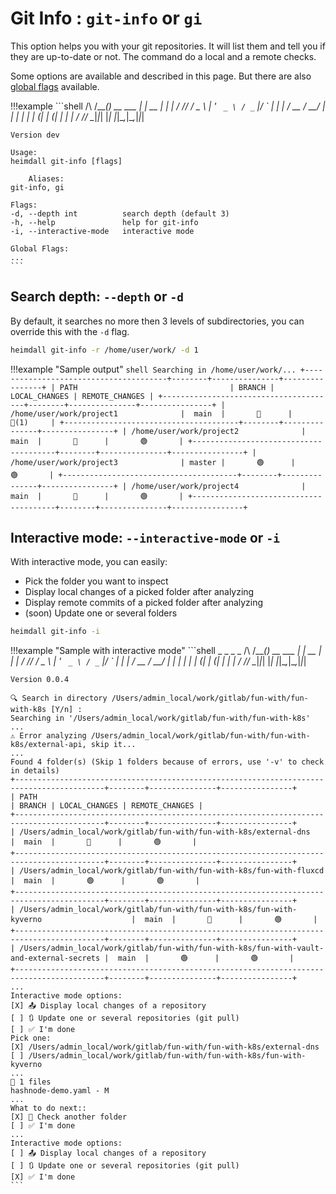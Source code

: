 # Git Info : `git-info` or `gi`

This option helps you with your git repositories. It will list them and tell you if they are up-to-date or not.
The command do a local and a remote checks.

Some options are available and described in this page. But there are also [global flags](flags.md) available.

!!!example
    ```shell
      /\  /\___(_)_ __ ___   __| | __ _| | |
     / /_/ / _ \ | '_ ` _ \ / _` |/ _` | | |
    / __  /  __/ | | | | | | (_| | (_| | | |
    \/ /_/ \___|_|_| |_| |_|\__,_|\__,_|_|_|
    
    Version dev
    
    Usage:
    heimdall git-info [flags]
    
        Aliases:
    git-info, gi
    
    Flags:
    -d, --depth int          search depth (default 3)
    -h, --help               help for git-info
    -i, --interactive-mode   interactive mode
    
    Global Flags:
    ...
    ```

## Search depth: `--depth` or `-d`

By default, it searches no more then 3 levels of subdirectories, you can override this with the `-d` flag.

```bash
heimdall git-info -r /home/user/work/ -d 1
```

!!!example "Sample output"
    ```shell
    Searching in /home/user/work/...
    +---------------------------------------+--------+---------------+----------------+
    | PATH                                  | BRANCH | LOCAL_CHANGES | REMOTE_CHANGES |
    +---------------------------------------+--------+---------------+----------------+
    | /home/user/work/project1              |  main  |       🔴      |      🔴(1)     |
    +---------------------------------------+--------+---------------+----------------+
    | /home/user/work/project2              |  main  |       🔴      |       🟢       |
    +---------------------------------------+--------+---------------+----------------+
    | /home/user/work/project3              | master |       🟢      |       🟢       |
    +---------------------------------------+--------+---------------+----------------+
    | /home/user/work/project4              |  main  |       🔴      |       🟢       |
    +---------------------------------------+--------+---------------+----------------+
    ```

## Interactive mode: `--interactive-mode` or `-i`

With interactive mode, you can easily:
* Pick the folder you want to inspect
* Display local changes of a picked folder after analyzing
* Display remote commits of a picked folder after analyzing
* (soon) Update one or several folders

```bash
heimdall git-info -i
```

!!!example "Sample with interactive mode"
    ```shell
                _               _       _ _
      /\  /\___(_)_ __ ___   __| | __ _| | |
     / /_/ / _ \ | '_ ` _ \ / _` |/ _` | | |
    / __  /  __/ | | | | | | (_| | (_| | | |
    \/ /_/ \___|_|_| |_| |_|\__,_|\__,_|_|_|
    
    Version 0.0.4
    
    🔍 Search in directory /Users/admin_local/work/gitlab/fun-with/fun-with-k8s [Y/n] :
    Searching in '/Users/admin_local/work/gitlab/fun-with/fun-with-k8s' ...
    ⚠️ Error analyzing /Users/admin_local/work/gitlab/fun-with/fun-with-k8s/external-api, skip it...
    ...
    Found 4 folder(s) (Skip 1 folders because of errors, use '-v' to check in details)
    +------------------------------------------------------------------------------------------+--------+---------------+----------------+
    | PATH                                                                                     | BRANCH | LOCAL_CHANGES | REMOTE_CHANGES |
    +------------------------------------------------------------------------------------------+--------+---------------+----------------+
    | /Users/admin_local/work/gitlab/fun-with/fun-with-k8s/external-dns                        |  main  |       🔴      |       🟢       |
    +------------------------------------------------------------------------------------------+--------+---------------+----------------+
    | /Users/admin_local/work/gitlab/fun-with/fun-with-k8s/fun-with-fluxcd                     |  main  |       🟢      |       🟢       |
    +------------------------------------------------------------------------------------------+--------+---------------+----------------+
    | /Users/admin_local/work/gitlab/fun-with/fun-with-k8s/fun-with-kyverno                    |  main  |       🔴      |       🟢       |
    +------------------------------------------------------------------------------------------+--------+---------------+----------------+
    | /Users/admin_local/work/gitlab/fun-with/fun-with-k8s/fun-with-vault-and-external-secrets |  main  |       🟢      |       🟢       |
    +------------------------------------------------------------------------------------------+--------+---------------+----------------+
    ...
    Interactive mode options:
    [X] 📤 Display local changes of a repository
    [ ] 🔃 Update one or several repositories (git pull)
    [ ] ✅ I'm done
    Pick one:
    [X] /Users/admin_local/work/gitlab/fun-with/fun-with-k8s/external-dns
    [ ] /Users/admin_local/work/gitlab/fun-with/fun-with-k8s/fun-with-kyverno
    ...
    🚦 1 files
    hashnode-demo.yaml - M
    ...
    What to do next::
    [X] 🔄 Check another folder
    [ ] ✅ I'm done
    ...
    Interactive mode options:
    [ ] 📤 Display local changes of a repository
    [ ] 🔃 Update one or several repositories (git pull)
    [X] ✅ I'm done
    ```
